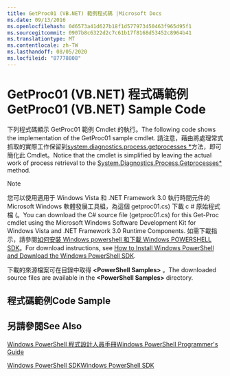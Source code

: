 ```yaml
---
title: GetProc01 (VB.NET) 範例程式碼 |Microsoft Docs
ms.date: 09/13/2016
ms.openlocfilehash: 0d6573a41d627b18f1d577973450463f965d95f1
ms.sourcegitcommit: 0907b8c6322d2c7c61b17f8168d53452c8964b41
ms.translationtype: MT
ms.contentlocale: zh-TW
ms.lasthandoff: 08/05/2020
ms.locfileid: "87778808"
---
```

# <a name="getproc01-vbnet-sample-code"></a><span data-ttu-id="0b546-102">GetProc01 (VB.NET) 程式碼範例</span><span class="sxs-lookup"><span data-stu-id="0b546-102">GetProc01 (VB.NET) Sample Code</span></span>

<span data-ttu-id="0b546-103">下列程式碼顯示 GetProc01 範例 Cmdlet 的執行。</span><span class="sxs-lookup"><span data-stu-id="0b546-103">The following code shows the implementation of the GetProc01 sample cmdlet.</span></span> <span data-ttu-id="0b546-104">請注意，藉由將處理常式抓取的實際工作保留到[system.diagnostics.process.getprocesses \*](/dotnet/api/System.Diagnostics.Process.GetProcesses)方法，即可簡化此 Cmdlet。</span><span class="sxs-lookup"><span data-stu-id="0b546-104">Notice that the cmdlet is simplified by leaving the actual work of process retrieval to the [System.Diagnostics.Process.Getprocesses\*](/dotnet/api/System.Diagnostics.Process.GetProcesses) method.</span></span>

> [!NOTE]
> <span data-ttu-id="0b546-105">您可以使用適用于 Windows Vista 和 .NET Framework 3.0 執行時間元件的 Microsoft Windows 軟體發展工具組，為這個 getproc01.cs) 下載 c # 原始程式檔 (。</span><span class="sxs-lookup"><span data-stu-id="0b546-105">You can download the C# source file (getproc01.cs) for this Get-Proc cmdlet using the Microsoft Windows Software Development Kit for Windows Vista and .NET Framework 3.0 Runtime Components.</span></span> <span data-ttu-id="0b546-106">如需下載指示，請參閱[如何安裝 Windows powershell 和下載 Windows POWERSHELL SDK](/powershell/scripting/developer/installing-the-windows-powershell-sdk)。</span><span class="sxs-lookup"><span data-stu-id="0b546-106">For download instructions, see [How to Install Windows PowerShell and Download the Windows PowerShell SDK](/powershell/scripting/developer/installing-the-windows-powershell-sdk).</span></span>
>
> <span data-ttu-id="0b546-107">下載的來源檔案可在目錄中取得 **\<PowerShell Samples>** 。</span><span class="sxs-lookup"><span data-stu-id="0b546-107">The downloaded source files are available in the **\<PowerShell Samples>** directory.</span></span>

## <a name="code-sample"></a><span data-ttu-id="0b546-108">程式碼範例</span><span class="sxs-lookup"><span data-stu-id="0b546-108">Code Sample</span></span>

<!-- TODO!!!: review snippet reference  [!CODE [msh_samplesgetproc01#getproc01vball](msh_samplesgetproc01#getproc01vball)]  -->

## <a name="see-also"></a><span data-ttu-id="0b546-109">另請參閱</span><span class="sxs-lookup"><span data-stu-id="0b546-109">See Also</span></span>

[<span data-ttu-id="0b546-110">Windows PowerShell 程式設計人員手冊</span><span class="sxs-lookup"><span data-stu-id="0b546-110">Windows PowerShell Programmer's Guide</span></span>](./windows-powershell-programmer-s-guide.md)

[<span data-ttu-id="0b546-111">Windows PowerShell SDK</span><span class="sxs-lookup"><span data-stu-id="0b546-111">Windows PowerShell SDK</span></span>](../windows-powershell-reference.md)

